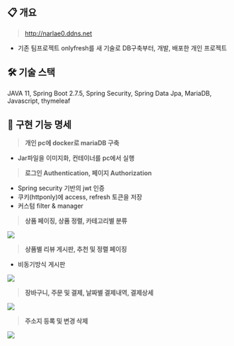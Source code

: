 ## 📋 개요

> http://narlae0.ddns.net
>
- 기존 팀프로젝트 onlyfresh를 새 기술로 DB구축부터, 개발, 배포한 개인 프로젝트



## 🛠️ 기술 스택


JAVA 11, Spring Boot 2.7.5, Spring Security, Spring Data Jpa, MariaDB, Javascript, thymeleaf

 


## 📝 구현 기능 명세

>**개인 pc에 docker로 mariaDB 구축**

- Jar파일을 이미지화, 컨테이너를 pc에서 실행

>**로그인 Authentication, 페이지 Authorization**

- Spring security 기반의 jwt 인증
- 쿠키(httponly)에 access, refresh 토큰을 저장 
- 커스텀 filter & manager
> **상품 페이징, 상품 정렬, 카테고리별 분류**

<img src="https://user-images.githubusercontent.com/107486308/220676634-d8c2af0b-b399-4cee-ba63-a1f4da895d76.gif">

>**상품별 리뷰 게시판, 추천 및 정렬 페이징**
- 비동기방식 게시판

<img src="https://user-images.githubusercontent.com/107486308/220677242-d440c7ef-5012-4a3b-891f-eefb7efc008d.gif">

>**장바구니, 주문 및 결제, 날짜별 결제내역, 결제상세**

<img src="https://user-images.githubusercontent.com/107486308/220677882-8a99c174-fb16-470d-8321-01516686c603.gif">

>**주소지 등록 및 변경 삭제**

<img src="https://user-images.githubusercontent.com/107486308/220677913-1cd907a0-a7cf-487e-8747-3402c81104fe.gif">


